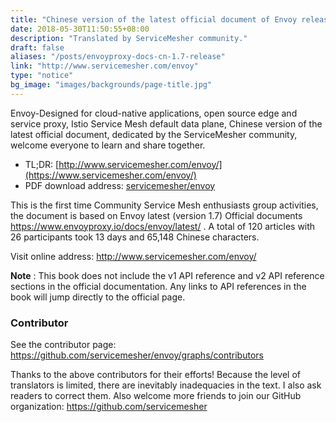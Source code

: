 ```yaml
---
title: "Chinese version of the latest official document of Envoy released"
date: 2018-05-30T11:50:55+08:00
description: "Translated by ServiceMesher community."
draft: false
aliases: "/posts/envoyproxy-docs-cn-1.7-release"
link: "http://www.servicemesher.com/envoy"
type: "notice"
bg_image: "images/backgrounds/page-title.jpg"
---
```


Envoy-Designed for cloud-native applications, open source edge and service proxy, Istio Service Mesh default data plane, Chinese version of the latest official document, dedicated by the ServiceMesher community, welcome everyone to learn and share together.

- TL;DR: [http://www.servicemesher.com/envoy/](https://www.servicemesher.com/envoy/)
- PDF download address: [servicemesher/envoy](https://github.com/servicemesher/envoy/releases)

This is the first time Community Service Mesh enthusiasts group activities, the document is based on Envoy latest (version 1.7) Official documents https://www.envoyproxy.io/docs/envoy/latest/ . A total of 120 articles with 26 participants took 13 days and 65,148 Chinese characters.

Visit online address: http://www.servicemesher.com/envoy/

**Note** : This book does not include the v1 API reference and v2 API reference sections in the official documentation. Any links to API references in the book will jump directly to the official page.

### Contributor

See the contributor page: https://github.com/servicemesher/envoy/graphs/contributors

Thanks to the above contributors for their efforts! Because the level of translators is limited, there are inevitably inadequacies in the text. I also ask readers to correct them. Also welcome more friends to join our GitHub organization: https://github.com/servicemesher